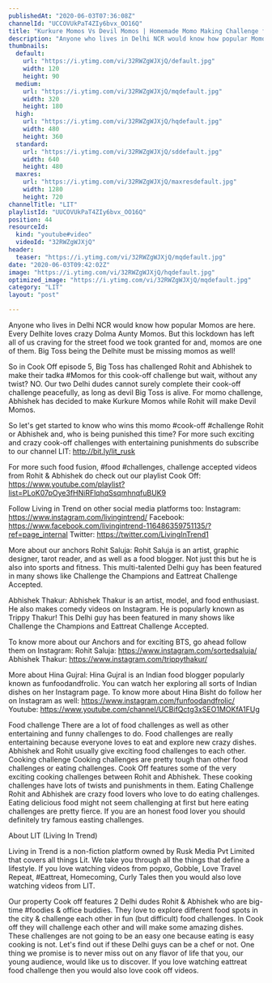 ```yaml
---
publishedAt: "2020-06-03T07:36:08Z"
channelId: "UCCOVUkPaT4ZIy6bvx_OO16Q"
title: "Kurkure Momos Vs Devil Momos | Homemade Momo Making Challenge ft. Hina Gujral  [Cook Off#5] ​"
description: "Anyone who lives in Delhi NCR would know how popular Momos are here. Every Delhite loves crazy Dolma Aunty Momos. But this lockdown has left all of us craving for the street food we took granted for and, momos are one of them. Big Toss being the Delhite must be missing momos as well!\n\nSo in Cook Off episode 5, Big Toss has challenged Rohit and Abhishek to make their tadka #Momos for this cook-off challenge but wait, without any twist? NO. Our two Delhi dudes cannot surely complete their cook-off challenge peacefully, as long as devil Big Toss is alive. For momo challenge, Abhishek has decided to make Kurkure Momos while Rohit will make Devil Momos.\n\nSo let's get started to know who wins this momo #cook-off #challenge Rohit or Abhishek and, who is being punished this time? For more such exciting and crazy cook-off challenges with entertaining punishments do subscribe to our channel LIT: http://bit.ly/lit_rusk \n\nFor more such food fusion, #food #challenges, challenge accepted videos from Rohit & Abhishek do check out our playlist Cook Off: https://www.youtube.com/playlist?list=PLoK07pOye3fHNiRFlqhqSsqmhnqfuBUK9\n\nFollow Living in Trend on other social media platforms too:\nInstagram: https://www.instagram.com/livingintrend/\nFacebook: https://www.facebook.com/livingintrend-116486359751135/?ref=page_internal\nTwitter: https://twitter.com/LivingInTrend1\n\nMore about our anchors\nRohit Saluja: Rohit Saluja is an artist, graphic designer, tarot reader, and as well as a food blogger. Not just this but he is also into sports and fitness. This multi-talented Delhi guy has been featured in many shows like Challenge the Champions and Eattreat Challenge Accepted. \n\nAbhishek Thakur: Abhishek Thakur is an artist, model, and food enthusiast. He also makes comedy videos on Instagram. He is popularly known as Trippy Thakur! This Delhi guy has been featured in many shows like Challenge the Champions and Eattreat Challenge Accepted. \n\nTo know more about our Anchors and for exciting BTS, go ahead follow them on Instagram: \nRohit Saluja: https://www.instagram.com/sortedsaluja/ \nAbhishek Thakur: https://www.instagram.com/trippythakur/\n\nMore about Hina Gujral:\nHina Gujral is an Indian food blogger popularly known as funfoodandfrolic. You can watch her exploring all sorts of Indian dishes on her Instagram page. To know more about Hina Bisht do follow her on Instagram as well: https://www.instagram.com/funfoodandfrolic/\nYoutube: \nhttps://www.youtube.com/channel/UCBifQctg3xSEO1MOKfA1FUg\n\nFood challenge\nThere are a lot of food challenges as well as other entertaining and funny challenges to do. Food challenges are really entertaining because everyone loves to eat and explore new crazy dishes. Abhishek and Rohit usually give exciting food challenges to each other. \nCooking challenge\nCooking challenges are pretty tough than other food challenges or eating challenges. Cook Off features some of the very exciting cooking challenges between Rohit and Abhishek. These cooking challenges have lots of twists and punishments in them.\nEating Challenge\nRohit and Abhishek are crazy food lovers who love to do eating challenges. Eating delicious food might not seem challenging at first but here eating challenges are pretty fierce. If you are an honest food lover you should definitely try famous easting challenges.\n\nAbout LIT (Living In Trend) \n\nLiving in Trend is a non-fiction platform owned by Rusk Media Pvt Limited that covers all things Lit. We take you through all the things that define a lifestyle. If you love watching videos from popxo, Gobble, Love Travel Repeat, #Eattreat, Homecoming, Curly Tales then you would also love watching videos from LIT. \n\nOur property Cook off features 2 Delhi dudes Rohit & Abhishek who are big-time #foodies & office buddies. They love to explore different food spots in the city & challenge each other in fun (but difficult) food challenges. In Cook off they will challenge each other and will make some amazing dishes. These challenges are not going to be an easy one because eating is easy cooking is not. Let's find out if these Delhi guys can be a chef or not. One thing we promise is to never miss out on any flavor of life that you, our young audience, would like us to discover. If you love watching eattreat food challenge then you would also love cook off videos."
thumbnails:
  default:
    url: "https://i.ytimg.com/vi/32RWZgWJXjQ/default.jpg"
    width: 120
    height: 90
  medium:
    url: "https://i.ytimg.com/vi/32RWZgWJXjQ/mqdefault.jpg"
    width: 320
    height: 180
  high:
    url: "https://i.ytimg.com/vi/32RWZgWJXjQ/hqdefault.jpg"
    width: 480
    height: 360
  standard:
    url: "https://i.ytimg.com/vi/32RWZgWJXjQ/sddefault.jpg"
    width: 640
    height: 480
  maxres:
    url: "https://i.ytimg.com/vi/32RWZgWJXjQ/maxresdefault.jpg"
    width: 1280
    height: 720
channelTitle: "LIT"
playlistId: "UUCOVUkPaT4ZIy6bvx_OO16Q"
position: 44
resourceId:
  kind: "youtube#video"
  videoId: "32RWZgWJXjQ"
header:
  teaser: "https://i.ytimg.com/vi/32RWZgWJXjQ/mqdefault.jpg"
date: "2020-06-03T09:42:02Z"
image: "https://i.ytimg.com/vi/32RWZgWJXjQ/hqdefault.jpg"
optimized_image: "https://i.ytimg.com/vi/32RWZgWJXjQ/mqdefault.jpg"
category: "LIT"
layout: "post"

---
```

Anyone who lives in Delhi NCR would know how popular Momos are here. Every Delhite loves crazy Dolma Aunty Momos. But this lockdown has left all of us craving for the street food we took granted for and, momos are one of them. Big Toss being the Delhite must be missing momos as well!

So in Cook Off episode 5, Big Toss has challenged Rohit and Abhishek to make their tadka #Momos for this cook-off challenge but wait, without any twist? NO. Our two Delhi dudes cannot surely complete their cook-off challenge peacefully, as long as devil Big Toss is alive. For momo challenge, Abhishek has decided to make Kurkure Momos while Rohit will make Devil Momos.

So let's get started to know who wins this momo #cook-off #challenge Rohit or Abhishek and, who is being punished this time? For more such exciting and crazy cook-off challenges with entertaining punishments do subscribe to our channel LIT: http://bit.ly/lit_rusk 

For more such food fusion, #food #challenges, challenge accepted videos from Rohit & Abhishek do check out our playlist Cook Off: https://www.youtube.com/playlist?list=PLoK07pOye3fHNiRFlqhqSsqmhnqfuBUK9

Follow Living in Trend on other social media platforms too:
Instagram: https://www.instagram.com/livingintrend/
Facebook: https://www.facebook.com/livingintrend-116486359751135/?ref=page_internal
Twitter: https://twitter.com/LivingInTrend1

More about our anchors
Rohit Saluja: Rohit Saluja is an artist, graphic designer, tarot reader, and as well as a food blogger. Not just this but he is also into sports and fitness. This multi-talented Delhi guy has been featured in many shows like Challenge the Champions and Eattreat Challenge Accepted. 

Abhishek Thakur: Abhishek Thakur is an artist, model, and food enthusiast. He also makes comedy videos on Instagram. He is popularly known as Trippy Thakur! This Delhi guy has been featured in many shows like Challenge the Champions and Eattreat Challenge Accepted. 

To know more about our Anchors and for exciting BTS, go ahead follow them on Instagram: 
Rohit Saluja: https://www.instagram.com/sortedsaluja/ 
Abhishek Thakur: https://www.instagram.com/trippythakur/

More about Hina Gujral:
Hina Gujral is an Indian food blogger popularly known as funfoodandfrolic. You can watch her exploring all sorts of Indian dishes on her Instagram page. To know more about Hina Bisht do follow her on Instagram as well: https://www.instagram.com/funfoodandfrolic/
Youtube: 
https://www.youtube.com/channel/UCBifQctg3xSEO1MOKfA1FUg

Food challenge
There are a lot of food challenges as well as other entertaining and funny challenges to do. Food challenges are really entertaining because everyone loves to eat and explore new crazy dishes. Abhishek and Rohit usually give exciting food challenges to each other. 
Cooking challenge
Cooking challenges are pretty tough than other food challenges or eating challenges. Cook Off features some of the very exciting cooking challenges between Rohit and Abhishek. These cooking challenges have lots of twists and punishments in them.
Eating Challenge
Rohit and Abhishek are crazy food lovers who love to do eating challenges. Eating delicious food might not seem challenging at first but here eating challenges are pretty fierce. If you are an honest food lover you should definitely try famous easting challenges.

About LIT (Living In Trend) 

Living in Trend is a non-fiction platform owned by Rusk Media Pvt Limited that covers all things Lit. We take you through all the things that define a lifestyle. If you love watching videos from popxo, Gobble, Love Travel Repeat, #Eattreat, Homecoming, Curly Tales then you would also love watching videos from LIT. 

Our property Cook off features 2 Delhi dudes Rohit & Abhishek who are big-time #foodies & office buddies. They love to explore different food spots in the city & challenge each other in fun (but difficult) food challenges. In Cook off they will challenge each other and will make some amazing dishes. These challenges are not going to be an easy one because eating is easy cooking is not. Let's find out if these Delhi guys can be a chef or not. One thing we promise is to never miss out on any flavor of life that you, our young audience, would like us to discover. If you love watching eattreat food challenge then you would also love cook off videos.